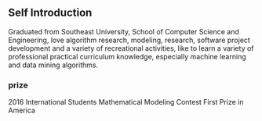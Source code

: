 ## Self Introduction

Graduated from Southeast University, School of Computer Science and Engineering, love algorithm research, modeling, research, software project development and a variety of recreational activities, like to learn a variety of professional practical curriculum knowledge, especially machine learning and data mining algorithms.

### prize

2016 International Students Mathematical Modeling Contest First Prize in America
